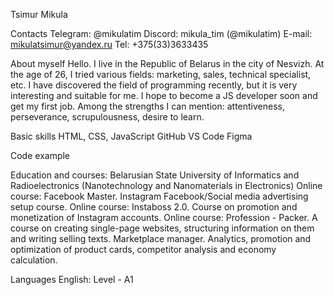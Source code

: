 Tsimur Mikula


Contacts
Telegram: @mikulatim
Discord: mikula_tim (@mikulatim)
E-mail: mikulatsimur@yandex.ru
Tel: +375(33)3633435


About myself
Hello. I live in the Republic of Belarus in the city of Nesvizh. At the age of 26, I tried various fields: marketing, sales, technical specialist, etc. I have discovered the field of programming recently, but it is very interesting and suitable for me. I hope to become a JS developer soon and get my first job. 
Among the strengths I can mention: attentiveness, perseverance, scrupulousness, desire to learn.


Basic skills
HTML, CSS, JavaScript
GitHub
VS Code
Figma


Code example
<!DOCTYPE html>
<script>
  "use strict"

  let calculator = {
  read () {  
    this.a = +prompt("Введите A", '2');
    this.b = +prompt("Введите B", '3');
  },

  sum () {
    return this.a + this.b;
  },

  mul () {
    return this.a * this.b;
  }
};

calculator.read();
alert( calculator.sum() );
alert( calculator.mul() );
</script>


Education and courses:
Belarusian State University of Informatics and Radioelectronics (Nanotechnology and Nanomaterials in Electronics) 
Online course: Facebook Master. Instagram Facebook/Social media advertising setup course. 
Online course: Instaboss 2.0. Course on promotion and monetization of Instagram accounts. 
Online course: Profession - Packer. A course on creating single-page websites, structuring information on them and writing selling texts. 
Marketplace manager. Analytics, promotion and optimization of product cards, competitor analysis and economy calculation.


Languages
English: Level - A1
